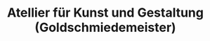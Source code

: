 ---
title: "Atellier für Kunst und Gestaltung (Goldschmiedemeister)"
url: /wolterdingen/atellier-fuer-kunst-und-gestaltung-goldschmiedemeister/
shop: Schmuck
---